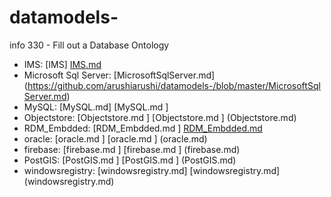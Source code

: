 # datamodels-
info 330 - Fill out a Database Ontology

* IMS: [IMS] [IMS.md ](https://github.com/arushiarushi/datamodels-/blob/master/IMS.md)
* Microsoft Sql Server: [MicrosoftSqlServer.md] (https://github.com/arushiarushi/datamodels-/blob/master/MicrosoftSqlServer.md)
* MySQL: [MySQL.md] [MySQL.md ]
* Objectstore: [Objectstore.md ] [Objectstore.md ] (Objectstore.md)
* RDM_Embdded: [RDM_Embdded.md ] [RDM_Embdded.md ](RDM_Embdded.md)
* oracle: [oracle.md ] [oracle.md ] (oracle.md) 
* firebase: [firebase.md ] [firebase.md ] (firebase.md)
* PostGIS: [PostGIS.md ] [PostGIS.md ] (PostGIS.md)
* windowsregistry: [windowsregistry.md] [windowsregistry.md] (windowsregistry.md)

